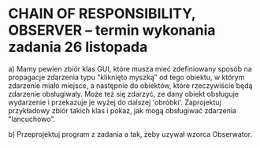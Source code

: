 # CHAIN OF RESPONSIBILITY, OBSERVER – termin wykonania zadania 26 listopada
a) Mamy pewien zbiór klas GUI, które musza mieć zdefiniowany sposób na propagacje zdarzenia typu
"kliknięto myszką" od tego obiektu, w którym zdarzenie miało miejsce, a następnie do obiektów, które
rzeczywiście będą zdarzenie obsługiwały.
Może też się zdarzyć, ze dany obiekt obsługuje wydarzenie i przekazuje je wyżej do dalszej 'obróbki'.
Zaprojektuj przykładowy zbiór takich klas i pokaż, jak mogą obsługiwać zdarzenia "lancuchowo".

b) Przeprojektuj program z zadania a tak, żeby uzywał wzorca Obserwator.